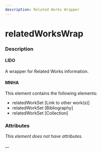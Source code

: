 ```yaml
---
description: Related Works Wrapper
---
```


# relatedWorksWrap

### Description

#### LIDO

A wrapper for Related Works information.

#### MNHA

This element contains the following elements:

* relatedWorkSet \[Link to other work\(s\)\]
* relatedWorkSet \[Bibliography\]
* relatedWorkSet \[Collection\]

### Attributes

_This element does not have attributes._

\_\_

